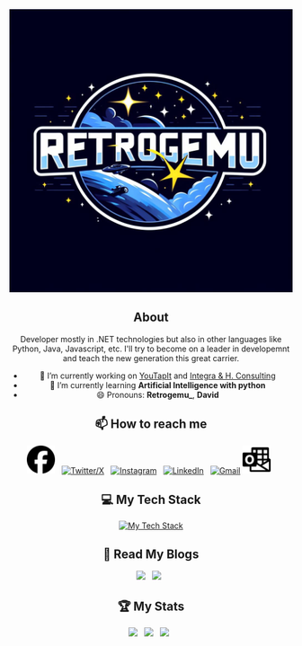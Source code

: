 <div align="center">
  <img src="assets/Retrogemu_Logo.jpeg"></img>
</div>

<div align="center">

## About

Developer mostly in .NET technologies but also in other languages like Python, Java, Javascript, etc. I'll try to become on a leader in developemnt and teach the new generation this great carrier.

- 🔭 I’m currently working on [YouTapIt](https://www.youtapitcard.com/) and [Integra & H. Consulting](https://www.ihconsulting.mx/)
- 🌱 I’m currently learning **Artificial Intelligence with python**
- 😄 Pronouns: **Retrogemu_**, **David**

## 📫 How to reach me

<div align="center">

<style>
.img-fb {
  background-color: #0866FF;
  width:50px;
}

.img-em {
  background-color: #0078D4;
  width:50px;
}
</style>

[<img src="assets/facebook.svg" class="img-fb"></img>](https://www.facebook.com/dev.demg) &nbsp;
[![Twitter/X](https://skillicons.dev/icons?i=twitter)](https://twitter.com/Retrogemu_) &nbsp;
[![Instagram](https://skillicons.dev/icons?i=instagram)](https://www.instagram.com/retrogemu_/) &nbsp;
[![LinkedIn](https://skillicons.dev/icons?i=linkedin)](https://www.linkedin.com/in/david-mendez-guardado/) &nbsp;
[![Gmail](https://skillicons.dev/icons?i=gmail)](mailto:hack.master.m@gmail.com?subject=Hello%20David,%20From%20Github)
[<img src="assets/microsoftoutlook.svg" class="img-em"></img>](mailto:demg@outlook.com?subject=Hello%20David,%20From%20Github) &nbsp;
</div>

## 💻 My Tech Stack

<div align="center">

[![My Tech Stack](https://skillicons.dev/icons?i=androidstudio,angular,arduino,azure,bash,bootstrap,c,cs,cpp,css,devto,bots,dotnet,emacs,express,fastapi,flask,git,github,githubactions,html,java,js,jenkins,jquery,linux,md,mysql,nodejs,opencv,postgresql,postman,powershell,py,raspberrypi,sqlite,stackoverflow,vim,visualstudio,vscode&perline=8)](https://skillicons.dev)

</div>

## 📖 Read My Blogs

<p>
    <a target="_blank"href="https://dev.to/demg_dev"><img height=50 src="https://img.shields.io/badge/dev.to-0A0A0A?style=for-the-badge&logo=dev.to&logoColor=white" /></a>&nbsp;&nbsp;
    <a target="_blank"href="https://retrogemu-dev.hashnode.dev/"><img height=50 src="https://img.shields.io/badge/Hashnode-2962FF?style=for-the-badge&logo=hashnode&logoColor=white" /></a>&nbsp;&nbsp;

</p>

## 🏆 My Stats

<p>
    <img height=175 src="https://github-readme-stats.vercel.app/api?username=DEMG-DEV&show_icons=true&count_private=true&theme=tokyonight&cache_seconds=21600" />&nbsp;&nbsp;
    <img height=175 src="https://github-readme-stats.vercel.app/api/top-langs/?username=DEMG-DEV&layout=donut&theme=tokyonight&cache_seconds=21600" />&nbsp;&nbsp;
    <img height=175 src="https://github-readme-stats.vercel.app/api/wakatime/?username=Retrogemu_&theme=tokyonight&cache_seconds=21600" />&nbsp;&nbsp;
</p>

</div>

